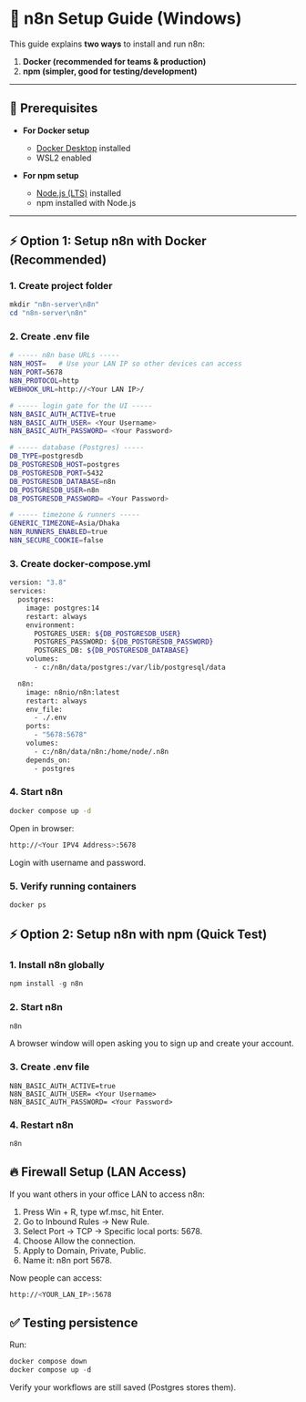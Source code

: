 # 🚀 n8n Setup Guide (Windows)

This guide explains **two ways** to install and run n8n:  
1. **Docker (recommended for teams & production)**  
2. **npm (simpler, good for testing/development)**  

---

## 📌 Prerequisites

- **For Docker setup**  
  - [Docker Desktop](https://www.docker.com/products/docker-desktop) installed  
  - WSL2 enabled  

- **For npm setup**  
  - [Node.js (LTS)](https://nodejs.org/en/download/) installed  
  - npm installed with Node.js  

---

## ⚡ Option 1: Setup n8n with Docker (Recommended)

### 1. Create project folder
```powershell
mkdir "n8n-server\n8n"
cd "n8n-server\n8n"
```
### 2. Create .env file
```bash
# ----- n8n base URLs -----
N8N_HOST=   # Use your LAN IP so other devices can access
N8N_PORT=5678
N8N_PROTOCOL=http
WEBHOOK_URL=http://<Your LAN IP>/

# ----- login gate for the UI -----
N8N_BASIC_AUTH_ACTIVE=true
N8N_BASIC_AUTH_USER= <Your Username>
N8N_BASIC_AUTH_PASSWORD= <Your Password>

# ----- database (Postgres) -----
DB_TYPE=postgresdb
DB_POSTGRESDB_HOST=postgres
DB_POSTGRESDB_PORT=5432
DB_POSTGRESDB_DATABASE=n8n
DB_POSTGRESDB_USER=n8n
DB_POSTGRESDB_PASSWORD= <Your Password>

# ----- timezone & runners -----
GENERIC_TIMEZONE=Asia/Dhaka
N8N_RUNNERS_ENABLED=true
N8N_SECURE_COOKIE=false
```
### 3. Create docker-compose.yml
```bash
version: "3.8"
services:
  postgres:
    image: postgres:14
    restart: always
    environment:
      POSTGRES_USER: ${DB_POSTGRESDB_USER}
      POSTGRES_PASSWORD: ${DB_POSTGRESDB_PASSWORD}
      POSTGRES_DB: ${DB_POSTGRESDB_DATABASE}
    volumes:
      - c:/n8n/data/postgres:/var/lib/postgresql/data

  n8n:
    image: n8nio/n8n:latest
    restart: always
    env_file:
      - ./.env
    ports:
      - "5678:5678"
    volumes:
      - c:/n8n/data/n8n:/home/node/.n8n
    depends_on:
      - postgres
```
### 4. Start n8n
```bash
docker compose up -d
```
Open in browser:
```bash
http://<Your IPV4 Address>:5678
```
Login with username and password.
### 5. Verify running containers
```bash
docker ps
```

## ⚡ Option 2: Setup n8n with npm (Quick Test)
### 1. Install n8n globally
```powershell
npm install -g n8n
```
### 2. Start n8n
```powershell
n8n
```
A browser window will open asking you to sign up and create your account.
### 3. Create .env file
```env
N8N_BASIC_AUTH_ACTIVE=true
N8N_BASIC_AUTH_USER= <Your Username>
N8N_BASIC_AUTH_PASSWORD= <Your Password>
```
### 4. Restart n8n
```powershell
n8n
```
## 🔥 Firewall Setup (LAN Access)
If you want others in your office LAN to access n8n:
1. Press Win + R, type wf.msc, hit Enter.
2. Go to Inbound Rules → New Rule.
3. Select Port → TCP → Specific local ports: 5678.
4. Choose Allow the connection.
5. Apply to Domain, Private, Public.
6. Name it: n8n port 5678.

Now people can access:
```bash
http://<YOUR_LAN_IP>:5678
```
## ✅ Testing persistence
Run:
```powershell
docker compose down
docker compose up -d
```
Verify your workflows are still saved (Postgres stores them).
